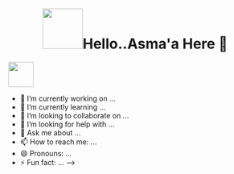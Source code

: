 <h1 align="center"> <img
      src="https://i.ibb.co/6g96M4h/ezgif-com-gif-maker.gif"  width="80"/>Hello..Asma'a Here 👋</h1>

<img
      src="https://i.ibb.co/xfN0brH/working-cat.gif" width="50"/>
- 🔭 I’m currently working on ...
- 🌱 I’m currently learning ...
- 👯 I’m looking to collaborate on ...
- 🤔 I’m looking for help with ...
- 💬 Ask me about ...
- 📫 How to reach me: ...
- 😄 Pronouns: ...
- ⚡ Fun fact: ...
-->
